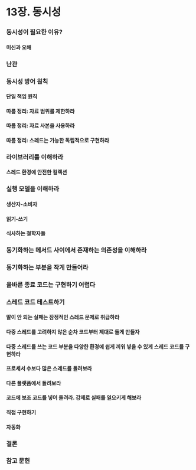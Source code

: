 # 13장. 동시성

### 동시성이 필요한 이유?

#### 미신과 오해

### 난관

### 동시성 방어 원칙

#### 단일 책임 원칙
#### 따름 정리: 자료 범위를 제한하라
#### 따름 정리: 자료 사본을 사용하라
#### 따름 정리: 스레드는 가능한 독립적으로 구현하라

### 라이브러리를 이해하라

#### 스레드 환경에 안전한 컬렉션

### 실행 모델을 이해하라

#### 생산자-소비자
#### 읽기-쓰기
#### 식사하는 철학자들

### 동기화하는 메서드 사이에서 존재하는 의존성을 이해하라

### 동기화하는 부분을 작게 만들어라

### 올바른 종료 코드는 구현하기 어렵다

### 스레드 코드 테스트하기

#### 말이 안 되는 실패는 잠정적인 스레드 문제로 취급하라
#### 다중 스레드를 고려하지 않은 순차 코드부터 제대로 돌게 만들자
#### 다중 스레드를 쓰는 코드 부분을 다양한 환경에 쉽게 끼워 넣을 수 있게 스레드 코드를 구현하라
#### 프로세서 수보다 많은 스레드를 돌려보라
#### 다른 플랫폼에서 돌려보라
#### 코드에 보조 코드를 넣어 돌려라. 강제로 실패를 일으키게 해보라
#### 직접 구현하기
#### 자동화

### 결론

### 참고 문헌
